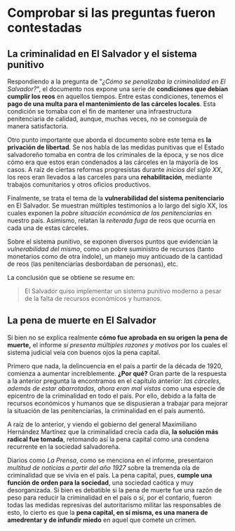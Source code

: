 # Comprobar si las preguntas fueron contestadas

## La criminalidad en El Salvador y el sistema punitivo

Respondiendo a la pregunta de "*¿Cómo se penalizaba la criminalidad en El Salvador?*", el documento nos expone una serie de **condiciones que debían cumplir los reos** en aquellos tiempos.
Entre estas condiciones, tenemos el **pago de una multa para el mantenimiento de las cárceles locales**. Esta condición se tomaba con el fin de mantener una infraestructura penitenciaria de calidad, aunque, muchas veces, no se conseguía de manera satisfactoria.

Otro punto importante que aborda el documento sobre este tema es **la privación de libertad**. Se nos habla de las medidas punitivas que el Estado salvadoreño tomaba en contra de los criminales de la época, y se nos dice cómo era que estos eran condenados a las cárceles en la mayoría de los casos. A raíz de ciertas reformas progresistas durante *inicios del siglo XX*, los reos eran llevados a las carceles para una **rehabilitación**, mediante trabajos comunitarios y otros oficios productivos.

Finalmente, se trata el tema de la **vulnerabilidad del sistema penitenciario** en El Salvador. Se muestran múltiples testimonios a lo largo del siglo XX, los cuales exponen la *pobre situación económica de las penitenciarías* en nuestro país. Asimismo, relatan la *reiterada fuga* de reos que ocurría en cada una de estas cárceles.

Sobre el sistema punitivo, se exponen diversos puntos que evidencian la *vulnerabilidad del mismo*, como un pobre suministro de recursos (tanto monetarios como de otra índole), un manejo muy anticuado de la cantidad de reos (las penitenciarías desbordaban de personas), etc.

La conclusión que se obtiene se resume en:

> El Salvador quiso implementar un sistema punitivo moderno a pesar de la falta de recursos económicos y humanos.


## La pena de muerte en El Salvador

Si bien no se explica realmente **cómo fue aprobada en su origen la pena de muerte,** el informe *sí presenta múltiples razones y motivos* por los cuales el sistema judicial veía con buenos ojos la pena capital.

Primero que nada, la delincuencia en el país a partir de la década de 1920, comienza a aumentar increíblemente. **¿Por qué?** Gran parte de la respuesta a la anterior pregunta la encontramos en el capítulo anterior: *las cárceles, además de estar abarrotadas, ahora eran mal vistas* como una especie de epicentro de la criminalidad en todo el país.
Por ello, debido a la falta de recursos económicos y humanos que se dispusieran a trabajar para mejorar la situación de las penitenciarías, la criminalidad en el país aumentó.

A raíz de lo anterior, y viendo el gobierno del general Maximiliano Hernández Martínez que la criminalidad crecía cada día, **la solución más radical fue tomada**, retomando así la pena capital como una condena recurrente en la sociedad salvadoreña. 

Diarios como *La Prensa*, como se menciona en el informe, presentaron *multitud de noticias a partir del año 1927* sobre la tremenda ola de criminalidad que se vivía en el país. La pena capital, pues, **cumple una función de orden para la sociedad**, una sociedad caótica y muy desorganizada. Si bien es debatible si la pena de muerte fue una razón de peso para reducir la criminalidad en el país o sí, por el contario, fueron todas las medidas represivas del autoritarismo militar las responsables de esto, lo cierto es que la **pena capital, en sí misma, es una manera de amedrentar y de infundir miedo** en aquel que comete un crímen.
